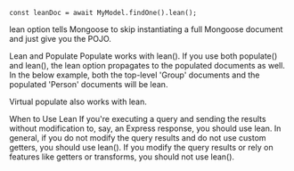 
    const leanDoc = await MyModel.findOne().lean();


lean option tells Mongoose to skip instantiating a full Mongoose document and just give you the POJO.


Lean and Populate
Populate works with lean(). If you use both populate() and lean(), the lean option propagates to the populated documents as well.
In the below example, both the top-level 'Group' documents and the populated 'Person' documents will be lean.

Virtual populate also works with lean.

When to Use Lean
If you're executing a query and sending the results without modification to, say, an Express response, you should use lean. 
In general, if you do not modify the query results and do not use custom getters, you should use lean(). 
If you modify the query results or rely on features like getters or transforms, you should not use lean().
